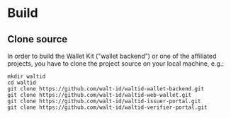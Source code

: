 # Build

## Clone source

In order to build the Wallet Kit ("wallet backend") or one of the affiliated projects, you have to clone the project source on your local machine, e.g.:

```
mkdir waltid
cd waltid
git clone https://github.com/walt-id/waltid-wallet-backend.git
git clone https://github.com/walt-id/waltid-web-wallet.git
git clone https://github.com/walt-id/waltid-issuer-portal.git
git clone https://github.com/walt-id/waltid-verifier-portal.git
```

###
